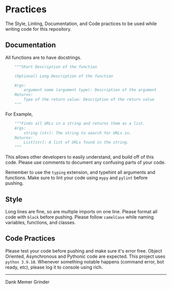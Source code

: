 # Practices

The Style, Linting, Documentation, and Code practices to be used while writing code for this repository.

## Documentation

All functions are to have docstrings.

```py
    """Short Description of the function

    (Optional) Long Description of the function

    Args:
        argument name (argument type): Description of the argument
    Returns:
        Type of the return value: Description of the return value
    """
```

For Example,

```py
    """Finds all URLs in a string and returns them as a list.
    Args:
        string (str): The string to search for URLs in.
    Returns:
        List[str]: A list of URLs found in the string.
    """
```

This allows other developers to easily understand, and build off of this code. Please use comments to document any confusing parts of your code.

Remember to use the `typing` extension, and typehint all arguments and functions. Make sure to lint your code using `mypy` and `pylint` before pushing.

## Style

Long lines are fine, so are multiple imports on one line. Please format all code with `black` before pushing. Please follow `camelCase` while naming variables, functions, and classes.

## Code Practices

Please test your code before pushing and make sure it's error free. Object Oriented, Asynchronous and Pythonic code are expected. This project uses `python 3.9.10`. Whenever something notable happens (command error, bot ready, etc), please log it to console using rich.

---

Dank Memer Grinder
